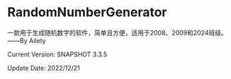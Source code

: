 # RandomNumberGenerator
一款用于生成随机数字的软件，简单且方便，适用于2008、2009和2024班级。——By Ailety

Current Version: SNAPSHOT 3.3.5

Update Date: 2022/12/21

